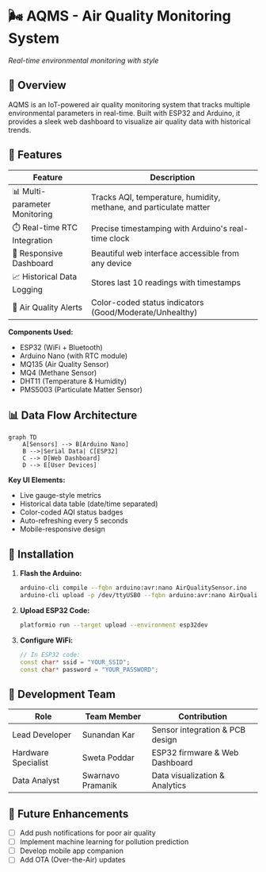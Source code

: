 # 🌬️ AQMS - Air Quality Monitoring System

*Real-time environmental monitoring with style*

## 🚀 Overview
AQMS is an IoT-powered air quality monitoring system that tracks multiple environmental parameters in real-time. Built with ESP32 and Arduino, it provides a sleek web dashboard to visualize air quality data with historical trends.

## 🌟 Features

| Feature               | Description                                                                 |
|-----------------------|-----------------------------------------------------------------------------|
| 📊 Multi-parameter Monitoring | Tracks AQI, temperature, humidity, methane, and particulate matter         |
| ⏱️ Real-time RTC Integration | Precise timestamping with Arduino's real-time clock                         |
| 📱 Responsive Dashboard | Beautiful web interface accessible from any device                          |
| 📈 Historical Data Logging | Stores last 10 readings with timestamps                                    |
| 🚨 Air Quality Alerts | Color-coded status indicators (Good/Moderate/Unhealthy)                     |


**Components Used:**
- ESP32 (WiFi + Bluetooth)
- Arduino Nano (with RTC module)
- MQ135 (Air Quality Sensor)
- MQ4 (Methane Sensor)
- DHT11 (Temperature & Humidity)
- PMS5003 (Particulate Matter Sensor)

## 📊 Data Flow Architecture

```mermaid
graph TD
    A[Sensors] --> B[Arduino Nano]
    B -->|Serial Data| C[ESP32]
    C --> D[Web Dashboard]
    D --> E[User Devices]
```

**Key UI Elements:**
- Live gauge-style metrics
- Historical data table (date/time separated)
- Color-coded AQI status badges
- Auto-refreshing every 5 seconds
- Mobile-responsive design

## 🔧 Installation

1. **Flash the Arduino:**
   ```bash
   arduino-cli compile --fqbn arduino:avr:nano AirQualitySensor.ino
   arduino-cli upload -p /dev/ttyUSB0 --fqbn arduino:avr:nano AirQualitySensor.ino
   ```

2. **Upload ESP32 Code:**
   ```bash
   platformio run --target upload --environment esp32dev
   ```

3. **Configure WiFi:**
   ```cpp
   // In ESP32 code:
   const char* ssid = "YOUR_SSID";
   const char* password = "YOUR_PASSWORD";
   ```


## 👥 Development Team

| Role               | Team Member          | Contribution                          |
|--------------------|----------------------|---------------------------------------|
| Lead Developer     | Sunandan Kar         | Sensor integration & PCB design        |
| Hardware Specialist| Sweta Poddar         | ESP32 firmware & Web Dashboard       |
| Data Analyst       | Swarnavo Pramanik    | Data visualization & Analytics        |

## 🌱 Future Enhancements
- [ ] Add push notifications for poor air quality
- [ ] Implement machine learning for pollution prediction
- [ ] Develop mobile app companion
- [ ] Add OTA (Over-the-Air) updates
